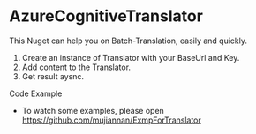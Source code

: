 # AzureCognitiveTranslator
This Nuget can help you on Batch-Translation, easily and quickly.
1. Create an instance of Translator with your BaseUrl and Key.
1. Add content to the Translator.
1. Get result aysnc.

Code Example
* To watch some examples, please open https://github.com/mujiannan/ExmpForTranslator
